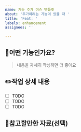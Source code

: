 ```yaml
---
name: 기능 추가 이슈 템플릿
about: '추가하려는 기능이 있을 때 '
title: 'Feat: '
labels: enhancement
assignees: ''

---
```


## 🧐어떤 기능인가요?
>내용을 자세히 작성하면 더 좋아요

## ✏️작업 상세 내용

- [ ] TODO
- [ ] TODO
- [ ] TODO

## 📖참고할만한 자료(선택)

